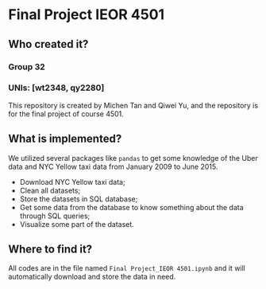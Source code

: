 # Final Project IEOR 4501
 
## Who created it?
### Group 32
### UNIs: [wt2348, qy2280]
This repository is created by Michen Tan and Qiwei Yu, and the repository is for the final project of course 4501.
 
## What is implemented?
We utilized several packages like `pandas` to get some knowledge of the Uber data and NYC Yellow taxi data from January 2009 to June 2015.
* Download NYC Yellow taxi data;
* Clean all datasets;
* Store the datasets in SQL database;
* Get some data from the database to know something about the data through SQL queries;
* Visualize some part of the dataset.


## Where to find it?
All codes are in the file named `Final Project_IEOR 4501.ipynb` and it will automatically download and store the data in need.

